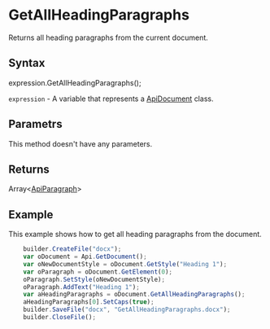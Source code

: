 # GetAllHeadingParagraphs

Returns all heading paragraphs from the current document.

## Syntax

expression.GetAllHeadingParagraphs();

`expression` - A variable that represents a [ApiDocument](../ApiDocument.md) class.

## Parametrs

This method doesn't have any parameters.

## Returns

Array<[ApiParagraph](../../ApiParagraph/ApiParagraph.md)>

## Example

This example shows how to get all heading paragraphs from the document.

```javascript
	builder.CreateFile("docx");
	var oDocument = Api.GetDocument();
	var oNewDocumentStyle = oDocument.GetStyle("Heading 1");
	var oParagraph = oDocument.GetElement(0);
	oParagraph.SetStyle(oNewDocumentStyle);
	oParagraph.AddText("Heading 1");
	var aHeadingParagraphs = oDocument.GetAllHeadingParagraphs();
	aHeadingParagraphs[0].SetCaps(true);
	builder.SaveFile("docx", "GetAllHeadingParagraphs.docx");
	builder.CloseFile();
```